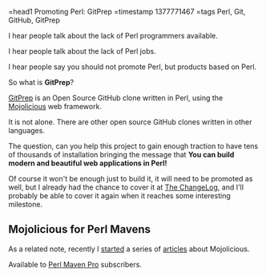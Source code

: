 =head1 Promoting Perl: GitPrep
=timestamp 1377771467
=tags Perl, Git, GitHub, GitPrep



I hear people talk about the lack of Perl programmers available.

I hear people talk about the lack of Perl jobs.

I hear people say you should not promote Perl, but products based on Perl.

So what is <b>GitPrep</b>?



<a href="http://gitprep.org/">GitPrep</a> is an Open Source GitHub clone written in
Perl, using the <a href="http://mojolicio.us/">Mojolicious</a> web framework.

It is not alone. There are other open source GitHub clones written in other languages.

The question, can you help this project to gain enough traction to have tens of thousands of
installation bringing the message that <b>You can build modern and beautiful web applications in Perl!</b>

Of course it won't be enough just to build it, it will need to be promoted as well, but
I already had the chance to cover it at
<a href="http://thechangelog.com/gitprep-open-source-github-clone/">The ChangeLog</a>,
and I'll probably be able to cover it again when it reaches some interesting milestone.


<h2>Mojolicious for Perl Mavens</h2>

As a related note, recently I <a href="http://perlmaven.com/pro/getting-started-with-mojolicious-lite">started</a> a series of
<a href="http://perlmaven.com/pro/mojolicious-lite-with-embedded-templates">articles</a> about Mojolicious.

Available to <a href="http://perlmaven.com/pro">Perl Maven Pro</a> subscribers.


